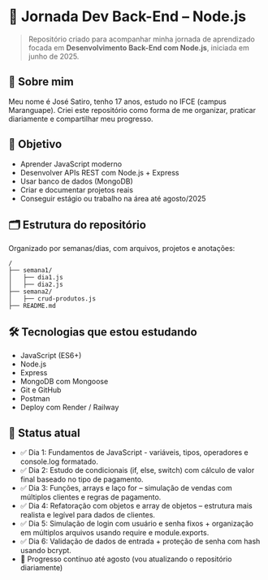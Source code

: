 # 🚀 Jornada Dev Back-End – Node.js

> Repositório criado para acompanhar minha jornada de aprendizado focada em **Desenvolvimento Back-End com Node.js**, iniciada em junho de 2025.

## 👤 Sobre mim

Meu nome é José Satiro, tenho 17 anos, estudo no IFCE (campus Maranguape).
Criei este repositório como forma de me organizar, praticar diariamente e compartilhar meu progresso.

## 🎯 Objetivo

- Aprender JavaScript moderno
- Desenvolver APIs REST com Node.js + Express
- Usar banco de dados (MongoDB)
- Criar e documentar projetos reais
- Conseguir estágio ou trabalho na área até agosto/2025

## 🗂 Estrutura do repositório

Organizado por semanas/dias, com arquivos, projetos e anotações:

```
/
├── semana1/
│   ├── dia1.js
│   ├── dia2.js
├── semana2/
│   ├── crud-produtos.js
├── README.md
```

## 🛠 Tecnologias que estou estudando

- JavaScript (ES6+)
- Node.js
- Express
- MongoDB com Mongoose
- Git e GitHub
- Postman
- Deploy com Render / Railway

## 🧠 Status atual

- ✅ Dia 1: Fundamentos de JavaScript - variáveis, tipos, operadores e console.log formatado.
- ✅ Dia 2: Estudo de condicionais (if, else, switch) com cálculo de valor final baseado no tipo de pagamento.
- ✅ Dia 3: Funções, arrays e laço for – simulação de vendas com múltiplos clientes e regras de pagamento.
- ✅ Dia 4: Refatoração com objetos e array de objetos – estrutura mais realista e legível para dados de clientes.
- ✅ Dia 5: Simulação de login com usuário e senha fixos + organização em múltiplos arquivos usando require e module.exports.
- ✅ Dia 6: Validação de dados de entrada + proteção de senha com hash usando bcrypt.
- 🔄 Progresso contínuo até agosto (vou atualizando o repositório diariamente)
